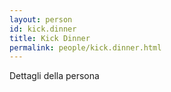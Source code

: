 ```yaml
---
layout: person
id: kick.dinner
title: Kick Dinner
permalink: people/kick.dinner.html
---
```


Dettagli della persona